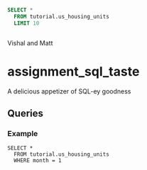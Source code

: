 ```sql

SELECT *
  FROM tutorial.us_housing_units
  LIMIT 10



```

Vishal and Matt

# assignment_sql_taste
A delicious appetizer of SQL-ey goodness


## Queries

### Example

```
SELECT *
  FROM tutorial.us_housing_units
  WHERE month = 1
```

